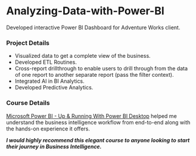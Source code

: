 # Analyzing-Data-with-Power-BI
Developed interactive Power BI Dashboard for Adventure Works client.

### Project Details
- Visualized data to get a complete view of the business.
- Developed ETL Routines.
- Cross-report drillthrough to enable users to drill through from the data of one report to another separate report (pass the filter context).
- Integrated AI in BI Analytics.
- Developed Predictive Analytics.

### Course Details
[Microsoft Power BI - Up & Running With Power BI Desktop](https://www.udemy.com/course/microsoft-power-bi-up-running-with-power-bi-desktop/) helped me understand the business intelligence workflow from end-to-end along with the hands-on experience it offers.

<b><i>I would highly recommend this elegant course to anyone looking to start their journey in Business Intelligence.<b><i>
